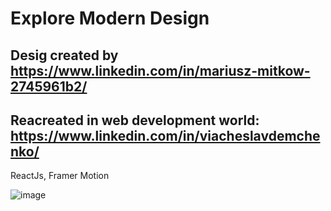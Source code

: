 # Explore Modern Design

## Desig created by https://www.linkedin.com/in/mariusz-mitkow-2745961b2/
## Reacreated in web development world: https://www.linkedin.com/in/viacheslavdemchenko/

ReactJs, Framer Motion

![image](https://github.com/DemaPy/Autosystems/assets/80632445/afdaa3f0-75e9-4540-aab4-57f7b7cd55f7)
